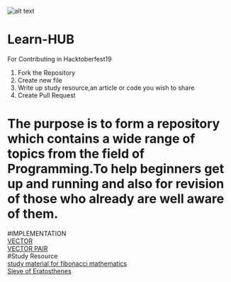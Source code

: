 ![alt text](https://hacktoberfest.digitalocean.com/assets/logo-hf19-header-8245176fe235ab5d942c7580778a914110fa06a23c3d55bf40e2d061809d8785.svg)
# Learn-HUB
For Contributing in Hacktoberfest19 
1) Fork the Repository 
2) Create new file 
3) Write up study resource,an article or code you wish to share 
4) Create Pull Request
# The purpose is to form a repository which contains a wide range of topics from the field of Programming.To help beginners get up and running  and also for revision of those who already are well aware of them.
#IMPLEMENTATION \
[VECTOR](https://github.com/shashank077/Learn-HUB/blob/master/VECTOR_basic.cpp)\
[VECTOR PAIR](https://github.com/shashank077/Learn-HUB/blob/master/Vector_Pair.cpp)\
#Study Resource \
[study material for fibonacci mathematics](http://www.maths.surrey.ac.uk/hosted-sites/R.Knott/Fibonacci/fibmaths.html)\
[Sieve of Eratosthenes](https://www.geeksforgeeks.org/sieve-of-eratosthenes/)

